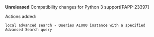 **Unreleased**
Compatibility changes for Python 3 support[PAPP-23397]

Actions added:

    local advanced search - Queries A1000 instance with a specified Advanced Search query